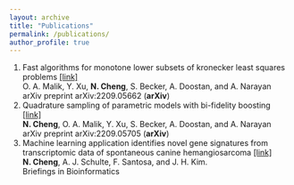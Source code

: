 ```yaml
---
layout: archive
title: "Publications"
permalink: /publications/
author_profile: true
---
```


1. Fast algorithms for monotone lower subsets
of kronecker least squares problems [\[link\]](https://arxiv.org/abs/2209.05662)<br>
O. A. Malik, Y. Xu, **N. Cheng**, S. Becker, A. Doostan, and A. Narayan<br>
arXiv preprint arXiv:2209.05662 (**arXiv**)
2. Quadrature sampling of parametric models
with bi-fidelity boosting [\[link\]](https://arxiv.org/abs/2209.05705)<br>
**N. Cheng**, O. A. Malik, Y. Xu, S. Becker, A. Doostan, and A. Narayan<br>
arXiv preprint arXiv:2209.05705 (**arXiv**)
3. Machine learning application identifies novel gene signatures
from transcriptomic data of spontaneous canine hemangiosarcoma [\[link\]](https://doi.org/10.1093/bib/bbaa252)<br>
**N. Cheng**, A. J. Schulte, F. Santosa, and J. H. Kim. <br>
Briefings in Bioinformatics

